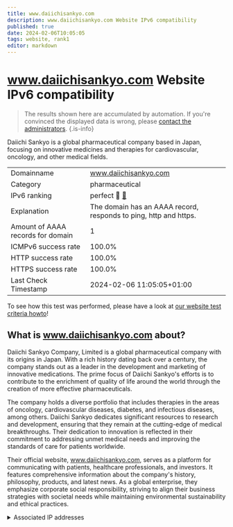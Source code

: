 ```yaml
---
title: www.daiichisankyo.com
description: www.daiichisankyo.com Website IPv6 compatibility
published: true
date: 2024-02-06T10:05:05
tags: website, rank1
editor: markdown
---
```


# www.daiichisankyo.com Website IPv6 compatibility

> The results shown here are accumulated by automation. If you're convinced the displayed data is wrong, please [contact the administrators](/howto/chat). 
{.is-info}

Daiichi Sankyo is a global pharmaceutical company based in Japan, focusing on innovative medicines and therapies for cardiovascular, oncology, and other medical fields.


|   |   |
| - | - |
| Domainname | www.daiichisankyo.com
| Category | pharmaceutical |
| IPv6 ranking | perfect :1st_place_medal: [🔗](/howto/ranking) |
| Explanation | The domain has an AAAA record, responds to ping, http and https. |
| Amount of AAAA records for domain | 1 |
| ICMPv6 success rate | 100.0%|
| HTTP success rate | 100.0% |
| HTTPS success rate | 100.0% |
| Last Check Timestamp | 2024-02-06 11:05:05+01:00 |

To see how this test was performed, please have a look at [our website test criteria howto](/howto/testcriteria/website)!


## What is www.daiichisankyo.com about?
Daiichi Sankyo Company, Limited is a global pharmaceutical company with its origins in Japan. With a rich history dating back over a century, the company stands out as a leader in the development and marketing of innovative medications. The prime focus of Daiichi Sankyo's efforts is to contribute to the enrichment of quality of life around the world through the creation of more effective pharmaceuticals.

The company holds a diverse portfolio that includes therapies in the areas of oncology, cardiovascular diseases, diabetes, and infectious diseases, among others. Daiichi Sankyo dedicates significant resources to research and development, ensuring that they remain at the cutting-edge of medical breakthroughs. Their dedication to innovation is reflected in their commitment to addressing unmet medical needs and improving the standards of care for patients worldwide.

Their official website, www.daiichisankyo.com, serves as a platform for communicating with patients, healthcare professionals, and investors. It features comprehensive information about the company's history, philosophy, products, and latest news. As a global enterprise, they emphasize corporate social responsibility, striving to align their business strategies with societal needs while maintaining environmental sustainability and ethical practices.



<details>
<summary>Associated IP addresses</summary>

2606:2800:233:1cb7:261b:1f9c:2074:3c

</details>

